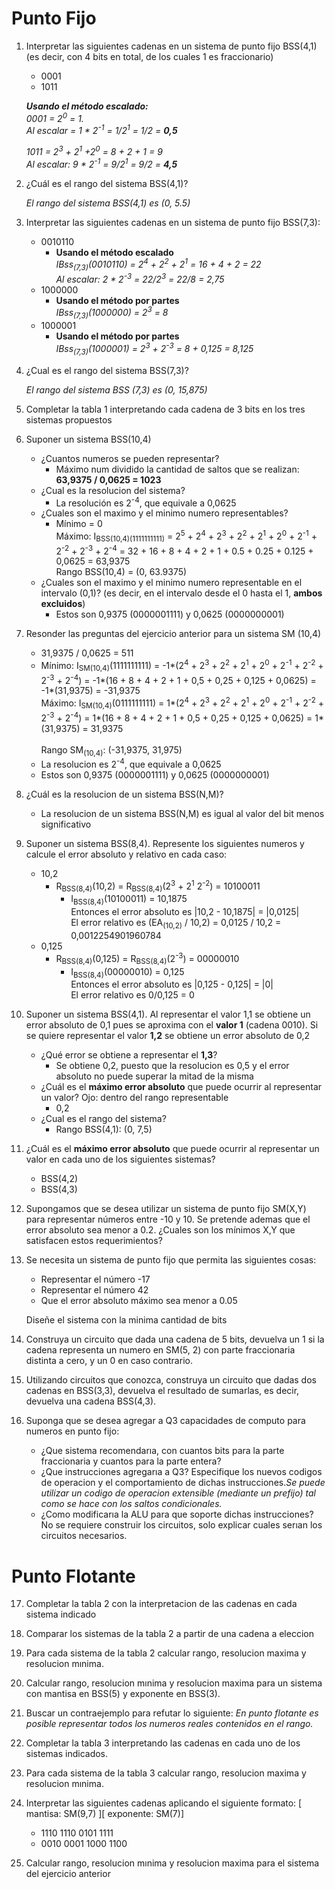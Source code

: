 # Punto Fijo

1. Interpretar las siguientes cadenas en un sistema de punto fijo BSS(4,1) (es decir, con 4 bits en total, de los cuales 1 es fraccionario)
    - 0001
    - 1011

    _**Usando el método escalado:** <br> 0001 = 2<sup>0</sup> = 1. <br> Al escalar = 1 * 2<sup>-1</sup> = 1/2<sup>1</sup> = 1/2 = **0,5**_

    _1011 = 2<sup>3</sup> + 2<sup>1</sup> +2<sup>0</sup> = 8 + 2 + 1 = 9<br> Al escalar: 9 * 2<sup>-1</sup> = 9/2<sup>1</sup> = 9/2 = **4,5**_

2. ¿Cuál es el rango del sistema BSS(4,1)?

    _El rango del sistema BSS(4,1) es (0, 5.5)_

3. Interpretar las siguientes cadenas en un sistema de punto fijo BSS(7,3):
    - 0010110
        - **Usando el método escalado** <br> _IBss<sub>(7,3)</sub>(0010110) = 2<sup>4</sup> + 2<sup>2</sup> + 2<sup>1</sup> = 16 + 4 + 2 = 22 <br> Al escalar: 2 * 2<sup>-3</sup> = 22/2<sup>3</sup> = 22/8 = 2,75_
    - 1000000
        - **Usando el método por partes** <br> _IBss<sub>(7,3)</sub>(1000000) = 2<sup>3</sup> = 8_
    - 1000001
        - **Usando el método por partes** <br> _IBss<sub>(7,3)</sub>(1000001) = 2<sup>3</sup> + 2<sup>-3</sup> = 8 + 0,125 = 8,125_

4. ¿Cual es el rango del sistema BSS(7,3)?

    _El rango del sistema BSS (7,3) es (0, 15,875)_

5. Completar la tabla 1 interpretando cada cadena de 3 bits en los tres sistemas propuestos

6. Suponer un sistema BSS(10,4)
    * ¿Cuantos numeros se pueden representar?
        - Máximo num dividido la cantidad de saltos que se realizan: **63,9375 / 0,0625 = 1023**
    * ¿Cual es la resolucion del sistema?
        - La resolución es 2<sup>-4</sup>, que equivale a 0,0625
    * ¿Cuales son el maximo y el minimo numero representables?
        - Mínimo = 0 <br> 
        Máximo: I<sub>BSS(10,4)(1111111111)</sub> = 2<sup>5</sup> + 2<sup>4</sup> + 2<sup>3</sup> + 2<sup>2</sup> + 2<sup>1</sup> + 2<sup>0</sup> + 2<sup>-1</sup> + 2<sup>-2</sup> + 2<sup>-3</sup> + 2<sup>-4</sup> = 32 + 16 + 8 + 4 + 2 + 1 + 0.5 + 0.25 + 0.125 + 0,0625 = 63,9375</sub> <br> 
        Rango BSS(10,4) = (0, 63.9375)
    * ¿Cuales son el maximo y el minimo numero representable en el intervalo (0,1)? (es decir, en el intervalo desde el 0 hasta el 1, **ambos excluidos**)
        - Estos son 0,9375 (0000001111) y 0,0625 (0000000001)

7. Resonder las preguntas del ejercicio anterior para un sistema SM (10,4)
    * 31,9375 / 0,0625 = 511
    * Mínimo: I<sub>SM(10,4)</sub>(1111111111) = -1*(2<sup>4</sup> + 2<sup>3</sup> + 2<sup>2</sup> + 2<sup>1</sup> + 2<sup>0</sup> + 2<sup>-1</sup> + 2<sup>-2</sup> + 2<sup>-3</sup> + 2<sup>-4</sup>) = -1*(16 + 8 + 4 + 2 + 1 + 0,5 + 0,25 + 0,125 + 0,0625) = -1*(31,9375) = -31,9375<br>
    Máximo: I<sub>SM(10,4)</sub>(0111111111) = 1*(2<sup>4</sup> + 2<sup>3</sup> + 2<sup>2</sup> + 2<sup>1</sup> + 2<sup>0</sup> + 2<sup>-1</sup> + 2<sup>-2</sup> + 2<sup>-3</sup> + 2<sup>-4</sup>) = 1*(16 + 8 + 4 + 2 + 1 + 0,5 + 0,25 + 0,125 + 0,0625) = 1*(31,9375) = 31,9375<br><br>
    Rango SM<sub>(10,4)</sub>: (-31,9375, 31,975)
    * La resolucion es 2<sup>-4</sup>, que equivale a 0,0625
    * Estos son 0,9375 (0000001111) y 0,0625 (0000000001)

8. ¿Cuál es la resolucion de un sistema BSS(N,M)?
    - La resolucion de un sistema BSS(N,M) es igual al valor del bit menos significativo

9. Suponer un sistema BSS(8,4). Represente los siguientes numeros y calcule el error absoluto y relativo en cada caso: 
    - 10,2
        - R<sub>BSS(8,4)</sub>(10,2) = R<sub>BSS(8,4)</sub>(2<sup>3</sup> + 2<sup>1</sup> 2<sup>-2</sup>) = 10100011
            - I<sub>BSS(8,4)</sub>(10100011) = 10,1875 <br>
            Entonces el error absoluto es |10,2 - 10,1875| = |0,0125| <br>
            El error relativo es (EA<sub>(10,2)</sub> / 10,2) = 0,0125 / 10,2 = 0,0012254901960784
    - 0,125
        - R<sub>BSS(8,4)</sub>(0,125) = R<sub>BSS(8,4)</sub>(2<sup>-3</sup>) = 00000010
            - I<sub>BSS(8,4)</sub>(00000010) = 0,125 <br>
            Entonces el error absoluto es |0,125 - 0,125| = |0| <br>
            El error relativo es 0/0,125 = 0

10. Suponer un sistema BSS(4,1). Al representar el valor 1,1 se obtiene un error absoluto de 0,1 pues se aproxima con el **valor 1** (cadena 0010). Si se quiere representar el valor **1,2** se obtiene un error absoluto de 0,2
    - ¿Qué error se obtiene a representar el **1,3**?
        - Se obtiene 0,2, puesto que la resolucion es 0,5 y el error absoluto no puede superar la mitad de la misma
    - ¿Cuál es el **máximo error absoluto** que puede ocurrir al representar un valor? Ojo: dentro del rango representable
        - 0,2
    - ¿Cual es el rango del sistema?
        - Rango BSS(4,1): (0, 7,5)

11. ¿Cuál es el **máximo error absoluto** que puede ocurrir al representar un valor en cada uno de los siguientes sistemas?
    - BSS(4,2)
    - BSS(4,3)

12. Supongamos que se desea utilizar un sistema de punto fijo SM(X,Y) para representar números entre -10 y 10. Se pretende ademas que el error absoluto sea menor a 0.2. ¿Cuales son los mínimos X,Y que satisfacen estos requerimientos?

13. Se necesita un sistema de punto fijo que permita las siguientes cosas: 
    - Representar el número -17
    - Representar el número 42
    - Que el error absoluto máximo sea menor a 0.05
    
    Diseñe el sistema con la minima cantidad de bits

14. Construya un circuito que dada una cadena de 5 bits, devuelva un 1 si la cadena representa un numero en SM(5, 2) con parte fraccionaria distinta a cero, y un 0 en caso contrario.

15. Utilizando circuitos que conozca, construya un circuito que dadas dos cadenas en BSS(3,3), devuelva el resultado de sumarlas, es decir, devuelva una cadena BSS(4,3).

16. Suponga que se desea agregar a Q3 capacidades de computo para numeros en punto fijo:
    - ¿Que sistema recomendarıa, con cuantos bits para la parte fraccionaria y cuantos para la parte entera?
    - ¿Que instrucciones agregarıa a Q3? Especifique los nuevos codigos de operacion y el comportamiento de dichas instrucciones._Se puede utilizar un codigo de operacion extensible (mediante un prefijo) tal como se hace con los saltos condicionales._
    - ¿Como modificarıa la ALU para que soporte dichas instrucciones? No se requiere construir los circuitos, solo explicar cuales serıan los circuitos necesarios.

# Punto Flotante

17. Completar la tabla 2 con la interpretacion de las cadenas en cada sistema indicado

18. Comparar los sistemas de la tabla 2 a partir de una cadena a eleccion

19. Para cada sistema de la tabla 2 calcular rango, resolucion maxima y resolucion mınima.

20. Calcular rango, resolucion mınima y resolucion maxima para un sistema con mantisa en BSS(5) y exponente en BSS(3).

21. Buscar un contraejemplo para refutar lo siguiente: _En punto flotante es posible representar todos los numeros reales contenidos en el rango._

22. Completar la tabla 3 interpretando las cadenas en cada uno de los sistemas indicados.
23. Para cada sistema de la tabla 3 calcular rango, resolucion maxima y resolucion mınima.

24. Interpretar las siguientes cadenas aplicando el siguiente formato: [ mantisa: SM(9,7) ][ exponente: SM(7)]
    - 1110 1110 0101 1111
    - 0010 0001 1000 1100

25. Calcular rango, resolucion mınima y resolucion maxima para el sistema del ejercicio anterior